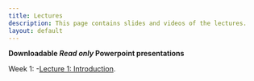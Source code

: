 ```yaml
---
title: Lectures
description: This page contains slides and videos of the lectures. 
layout: default
---
```

**Downloadable _Read only_ Powerpoint presentations**

Week 1:
-[Lecture 1: Introduction](/DataScience_IFT6758/media/test.pptx).
